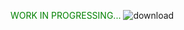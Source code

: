 <span style="color: green;">WORK IN PROGRESSING...</span>
![download](https://github.com/user-attachments/assets/c165d132-2c78-4a21-8b85-5cbeb3b5dc8f)
